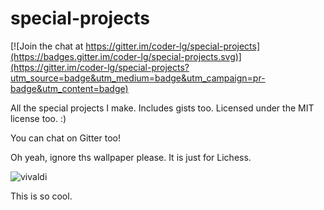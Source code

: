 # special-projects

[![Join the chat at https://gitter.im/coder-lg/special-projects](https://badges.gitter.im/coder-lg/special-projects.svg)](https://gitter.im/coder-lg/special-projects?utm_source=badge&utm_medium=badge&utm_campaign=pr-badge&utm_content=badge)

All the special projects I make. Includes gists too. Licensed under the MIT license too. :)

You can chat on Gitter too!

Oh yeah, ignore ths wallpaper please. It is just for Lichess.

![vivaldi](https://user-images.githubusercontent.com/76845820/128591004-97c53f53-7afe-46e0-b1d6-0e18b3142492.jpg)

This is so cool.

